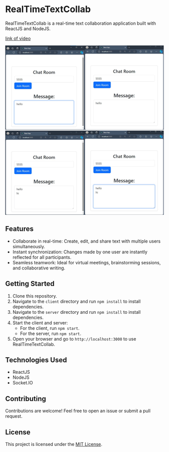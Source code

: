# RealTimeTextCollab

RealTimeTextCollab is a real-time text collaboration application built with ReactJS and NodeJS.

<a href="https://github.com/Bassssem/RealTimeTextCollab/blob/main/video.mp4" >link of video</a>

<img src="img1.jpg">
<img src="img2.jpg">


## Features

- Collaborate in real-time: Create, edit, and share text with multiple users simultaneously.
- Instant synchronization: Changes made by one user are instantly reflected for all participants.
- Seamless teamwork: Ideal for virtual meetings, brainstorming sessions, and collaborative writing.
  
## Getting Started

1. Clone this repository.
2. Navigate to the `client` directory and run `npm install` to install dependencies.
3. Navigate to the `server` directory and run `npm install` to install dependencies.
4. Start the client and server:
   - For the client, run `npm start`.
   - For the server, run `npm start`.
5. Open your browser and go to `http://localhost:3000` to use RealTimeTextCollab.

## Technologies Used

- ReactJS
- NodeJS
- Socket.IO

## Contributing

Contributions are welcome! Feel free to open an issue or submit a pull request.

## License

This project is licensed under the [MIT License](LICENSE).
